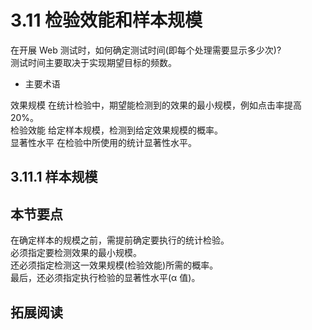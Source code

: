 # 3.11 检验效能和样本规模

在开展 Web 测试时，如何确定测试时间(即每个处理需要显示多少次)?  
测试时间主要取决于实现期望目标的频数。  

* 主要术语  

效果规模  在统计检验中，期望能检测到的效果的最小规模，例如点击率提高 20%。  
检验效能  给定样本规模，检测到给定效果规模的概率。  
显著性水平 在检验中所使用的统计显著性水平。  

## 3.11.1 样本规模

## 本节要点  

在确定样本的规模之前，需提前确定要执行的统计检验。  
必须指定要检测效果的最小规模。  
还必须指定检测这一效果规模(检验效能)所需的概率。  
最后，还必须指定执行检验的显著性水平(α 值)。  

## 拓展阅读  



